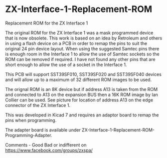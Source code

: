 # ZX-Interface-1-Replacement-ROM
Replacement ROM for the ZX Interface 1

The original ROM for the ZX Interface 1 was a mask programmed device that is now obsolete. This work is based on an idea by Retroleum and others in using a flash device on a PCB in order to remap the pins to suit the original 24 pin device layout. When using the suggested Samtec pins there is enough room in the Interface 1 to allow the use of Samtec sockets so the ROM can be removed if required. I have not found any other pins that are short enough to allow the use of a socket in the Interface 1. 

This PCB will support SST39SF010, SST39SF020 and SST39SF040 devices and will allow up to a maximum of 32 different ROM images to be used.

The orignal ROM is an 8K device but if address A13 is taken from the ROM and connected to A13 on the expansion BUS then a 16K ROM image by Ian Collier can be used. See picture for location of address A13 on the edge connector of the ZX Interface 1.

This was developed in Kicad 7 and requires an adaptor board to remap the pins when programming.

The adapter board is available under ZX-Interface-1-Replacement-ROM-Programming-Adapter.

Comments - Good Bad or indifferent on https://www.facebook.com/groups/zxspa/
